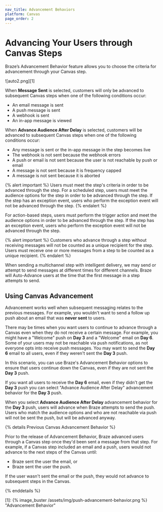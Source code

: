 ```yaml
---
nav_title: Advancement Behaviors
platform: Canvas
page_order: 2
---
```


# Advancing Your Users through Canvas Steps

Braze’s Advancement Behavior feature allows you to choose the criteria for advancement through your Canvas step.

![auto2.png][1]

When __Message Sent__ is selected, customers will only be advanced to subsequent Canvas steps when one of the following conditions occur:

- An email message is sent
- A push message is sent
- A webhook is sent
- An in-app message is viewed

When __Advance Audience After Delay__ is selected, customers will be advanced to subsequent Canvas steps when one of the following conditions occur:

- Any message is sent or the in-app message in the step becomes live
- The webhook is not sent because the webhook errors
- A push or email is not sent because the user is not reachable by push or email
- A message is not sent because it is frequency capped
- A message is not sent because it is aborted

{% alert important %}
  Users must meet the step's criteria in order to be advanced through the step. For a scheduled step, users must meet the audience options for the step in order to be advanced through the step. If the step has an exception event, users who perform the exception event will not be advanced through the step.
{% endalert %}

For action-based steps, users must perform the trigger action and meet the audience options in order to be advanced through the step. If the step has an exception event, users who perform the exception event will not be advanced through the step.

{% alert important %}
  Customers who advance through a step without receiving messages will not be counted as a unique recipient for the step. Users must receive one or more messages from a step to be counted as a unique recipient.
{% endalert %}

When sending a multichannel step with intelligent delivery, we may send or attempt to send messages at different times for different channels. Braze will Auto-Advance users at the time that the first message in a step attempts to send.   

## Using Canvas Advancement

Advancement works well when subsequent messaging relates to the previous messages. For example, you wouldn't want to send a follow up push about an email that was __never sent__ to users.

There may be times when you want users to continue to advance through a Canvas even when they do not receive a certain message. For example, you might have a "Welcome" push on __Day 3__ and a "Welcome" email on __Day 6__. Some of your users may not be reachable via push notifications, as not everyone opts into receive push messages. You may want to send the __Day 6__ email to all users, even if they weren't sent the __Day 3__ push.

In this scenario, you can use Braze's Advancement Behavior options to ensure that users continue down the Canvas, even if they are not sent the __Day 3__ push.

If you want all users to receive the __Day 6__ email, even if they didn't get the __Day 3__ push you can select "Advance Audience After Delay" advancement behavior for the __Day 3__ push.

When you select __Advance Audience After Delay__ advancement behavior for the __Day 3__ push, users will advance when Braze attempts to send the push. Users who match the audience options and who are not reachable via push will not be sent the push, but will be advanced anyway.

{% details Previous Canvas Advancement Behavior %}

Prior to the release of Advancement Behavior, Braze advanced users through a Canvas step once they'd been sent a message from that step. For example, if a Canvas step included an email and a push, users would not advance to the next steps of the Canvas until:

- Braze sent the user the email, or
- Braze sent the user the push.

If the user wasn't sent the email or the push, they would not advance to subsequent steps in the Canvas.

{% enddetails %}

[1]: {% image_buster /assets/img/push-advancement-behavior.png %} "Advancement Behavior"
